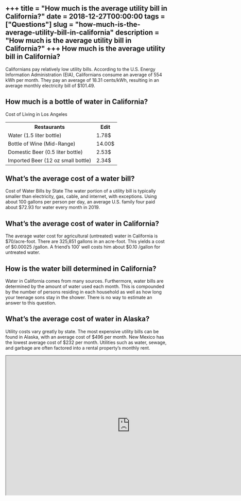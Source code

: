 +++
title = "How much is the average utility bill in California?"
date = 2018-12-27T00:00:00
tags = ["Questions"]
slug = "how-much-is-the-average-utility-bill-in-california"
description = "How much is the average utility bill in California?"
+++
How much is the average utility bill in California?
---------------------------------------------------

Californians pay relatively low utility bills. According to the U.S. Energy Information Administration (EIA), Californians consume an average of 554 kWh per month. They pay an average of 18.31 cents/kWh, resulting in an average monthly electricity bill of $101.49.

How much is a bottle of water in California?
--------------------------------------------

Cost of Living in Los Angeles

<table><tr><th>Restaurants</th><th>Edit</th></tr><tr><td>Water (1.5 liter bottle)</td><td>1.78$</td></tr><tr><td>Bottle of Wine (Mid-Range)</td><td>14.00$</td></tr><tr><td>Domestic Beer (0.5 liter bottle)</td><td>2.53$</td></tr><tr><td>Imported Beer (12 oz small bottle)</td><td>2.34$</td></tr></table>

What’s the average cost of a water bill?
----------------------------------------

Cost of Water Bills by State The water portion of a utility bill is typically smaller than electricity, gas, cable, and internet, with exceptions. Using about 100 gallons per person per day, an average U.S. family four paid about $72.93 for water every month in 2019.

What’s the average cost of water in California?
-----------------------------------------------

The average water cost for agricultural (untreated) water in California is $70/acre-foot. There are 325,851 gallons in an acre-foot. This yields a cost of $0.00025 /gallon. A friend’s 100′ well costs him about $0.10 /gallon for untreated water.

How is the water bill determined in California?
-----------------------------------------------

Water in California comes from many sources. Furthermore, water bills are determined by the amount of water used each month. This is compounded by the number of persons residing in each household as well as how long your teenage sons stay in the shower. There is no way to estimate an answer to this question.

What’s the average cost of water in Alaska?
-------------------------------------------

Utility costs vary greatly by state. The most expensive utility bills can be found in Alaska, with an average cost of $496 per month. New Mexico has the lowest average cost of $232 per month. Utilities such as water, sewage, and garbage are often factored into a rental property’s monthly rent.

<iframe allow="accelerometer; autoplay; clipboard-write; encrypted-media; gyroscope; picture-in-picture" allowfullscreen="" class="__youtube_prefs__  epyt-is-override  no-lazyload" data-no-lazy="1" data-origheight="433" data-origwidth="770" data-skipgform_ajax_framebjll="" height="433" id="_ytid_47106" loading="lazy" src="https://www.youtube.com/embed/I821oI3Ezjs?enablejsapi=1&autoplay=0&cc_load_policy=0&cc_lang_pref=&iv_load_policy=1&loop=0&modestbranding=0&rel=1&fs=1&playsinline=0&autohide=2&theme=dark&color=red&controls=1&" title="YouTube player" width="770"></iframe>